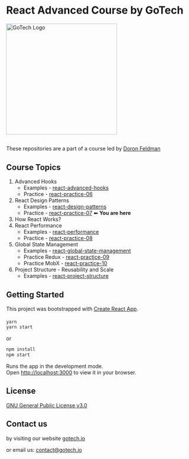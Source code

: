 # React Advanced Course by GoTech
<img src="https://gotech.io/assets/images/common/logo.svg" alt="GoTech Logo" width="300"/>

##
These repositories are a part of a course led by [Doron Feldman](https://github.com/doronfeldman)

## Course Topics
1. Advanced Hooks
   * Examples - [react-advanced-hooks](https://github.com/gotech-io/react-advanced-hooks)
   * Practice - [react-practice-06](https://github.com/gotech-io/react-practice-06)
2. React Design Patterns
   * Examples - [react-design-patterns](https://github.com/gotech-io/react-design-patterns)
   * Practice - [react-practice-07](https://github.com/gotech-io/react-practice-07)  ⬅ **You are here**
3. How React Works?
4. React Performance
   * Examples - [react-performance](https://github.com/gotech-io/react-performance)
   * Practice - [react-practice-08](https://github.com/gotech-io/react-practice-08)
5. Global State Management
   * Examples - [react-global-state-management](https://github.com/gotech-io/react-global-state-management)
   * Practice Redux - [react-practice-09](https://github.com/gotech-io/react-practice-09)
   * Practice MobX - [react-practice-10](https://github.com/gotech-io/react-practice-10)
6. Project Structure - Reusability and Scale
   * Examples - [react-project-structure](https://github.com/gotech-io/react-project-structure)

## Getting Started
This project was bootstrapped with [Create React App](https://github.com/facebook/create-react-app).

#### 
```sh
yarn
yarn start
```
 or 
 
 ```sh
npm install
npm start
```

Runs the app in the development mode.\
Open [http://localhost:3000](http://localhost:3000) to view it in your browser.

## License
[GNU General Public License v3.0](https://choosealicense.com/licenses/gpl-3.0/)

## Contact us
by visiting our website [gotech.io](https://www.gotech.io/)

or email us: [contact@gotech.io](mailto:contact@gotech.io)